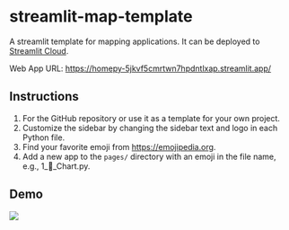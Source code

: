 # streamlit-map-template

A streamlit template for mapping applications. It can be deployed to [Streamlit Cloud](https://streamlit.io/cloud).

Web App URL: <https://homepy-5jkvf5cmrtwn7hpdntlxap.streamlit.app/>

## Instructions

1. For the GitHub repository or use it as a template for your own project.
2. Customize the sidebar by changing the sidebar text and logo in each Python file.
3. Find your favorite emoji from https://emojipedia.org.
4. Add a new app to the `pages/` directory with an emoji in the file name, e.g., 1_🚀_Chart.py.

## Demo

![](https://i.imgur.com/6lj0oAO.png)
